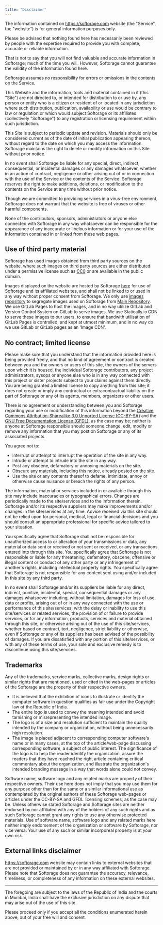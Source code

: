 ```yaml
---
title: "Disclaimer"
---
```


The information contained on https://softorage.com website (the "Service", the "website") is for general information purposes only.

Please be advised that nothing found here has necessarily been reviewed by people with the expertise required to provide you with complete, accurate or reliable information.

That is not to say that you will not find valuable and accurate information in Softorage; much of the time you will. However, Softorage cannot guarantee the validity of the information found here.

Softorage assumes no responsibility for errors or omissions in the contents on the Service.

This Website and the information, tools and material contained in it (this "Site") are not directed to, or intended for distribution to or use by, any person or entity who is a citizen or resident of or located in any jurisdiction where such distribution, publication, availability or use would be contrary to law or regulation or which would subject Softorage or its affiliates (collectively "Softorage") to any registration or licensing requirement within such jurisdiction.

This Site is subject to periodic update and revision. Materials should only be considered current as of the date of initial publication appearing thereon, without regard to the date on which you may access the information. Softorage maintains the right to delete or modify information on this Site without prior notice.

In no event shall Softorage be liable for any special, direct, indirect, consequential, or incidental damages or any damages whatsoever, whether in an action of contract, negligence or other arising out of or in connection with the use of the Service or the contents of the Service. Softorage reserves the right to make additions, deletions, or modification to the contents on the Service at any time without prior notice.

Though we are committed to providing services in a virus-free environment, Softorage does not warrant that the website is free of viruses or other harmful components.

None of the contributors, sponsors, administrators or anyone else connected with Softorage in any way whatsoever can be responsible for the appearance of any inaccurate or libelous information or for your use of the information contained in or linked from these web pages.

## Use of third party material

Softorage has used images obtained from third party sources on the website, where such images on third party sources are either distributed under a permissive license such as [CC0](https://creativecommons.org/publicdomain/zero/1.0/) or are available in the public domain.

Images displayed on the website are hosted by Softorage [here](https://gitlab.com/Softorage/images) for use of Softorage and its affiliated websites, and shall not be linked to or used in any way without proper consent from Softorage. We only use [images repository](https://gitlab.com/Softorage/images) to segregate images used on Softorage from [Main Repository](https://gitlab.com/Softorage/softorage.gitlab.io). We use GitLab Pages to host the images, and in no way utilize GitLab and Version Control System on GitLab to serve images. We use Statically.io CDN to serve these images to our users, to ensure that bandwith utilisation of GitLab Pages is controlled, and kept at utmost minimum, and in no way do we use GitLab or GitLab pages as an 'Image CDN'.

## No contract; limited license

Please make sure that you understand that the information provided here is being provided freely, and that no kind of agreement or contract is created between you and the owners or users of this site, the owners of the servers upon which it is housed, the individual Softorage contributors, any project administrators, sysops or anyone else who is in any way connected with this project or sister projects subject to your claims against them directly. You are being granted a limited license to copy anything from this site; it does not create or imply any contractual or extracontractual liability on the part of Softorage or any of its agents, members, organizers or other users.

There is no agreement or understanding between you and Softorage regarding your use or modification of this information beyond the [Creative Commons Attribution-Sharealike 3.0 Unported License (CC-BY-SA)](https://creativecommons.org/licenses/by-sa/3.0/) and the [GNU Free Documentation License (GFDL)](https://www.gnu.org/licenses/fdl-1.3.en.html), as the case may be; neither is anyone at Softorage responsible should someone change, edit, modify or remove any information that you may post on Softorage or any of its associated projects.

You agree not to:
* Interrupt or attempt to interrupt the operation of the site in any way.
* Intrude or attempt to intrude into the site in any way.
* Post any obscene, defamatory or annoying materials on the site.
* Obscure any materials, including this notice, already posted on the site.
* Use the site or any contents thereof to defame, intimidate, annoy or otherwise cause nuisance or breach the rights of any person.

The information, material or services included in or available through this site may include inaccuracies or typographical errors. Changes are periodically made to the site/services and to the information therein. Softorage and/or its respective suppliers may make improvements and/or changes in the site/services at any time. Advice received via this site should not be relied upon for personal, medical, legal or financial decisions and you should consult an appropriate professional for specific advice tailored to your situation.

You specifically agree that Softorage shall not be responsible for unauthorized access to or alteration of your transmissions or data, any material or data sent or received or not sent or received, or any transactions entered into through this site. You specifically agree that Softorage is not responsible or liable for any threatening, defamatory, obscene, offensive or illegal content or conduct of any other party or any infringement of another's rights, including intellectual property rights. You specifically agree that Softorage is not responsible for any content sent using and/or included in this site by any third party.

In no event shall Softorage and/or its suppliers be liable for any direct, indirect, punitive, incidental, special, consequential damages or any damages whatsoever including, without limitation, damages for loss of use, data or profits, arising out of or in any way connected with the use or performance of this site/services, with the delay or inability to use this site/services or related services, the provision of or failure to provide services, or for any information, products, services and material obtained through this site, or otherwise arising out of the use of this site/services, whether based on contract, tort, negligence, strict liability or otherwise, even if Softorage or any of its suppliers has been advised of the possibility of damages. If you are dissatisfied with any portion of this site/services, or with any of these terms of use, your sole and exclusive remedy is to discontinue using this site/services.

## Trademarks

Any of the trademarks, service marks, collective marks, design rights or similar rights that are mentioned, used or cited in the web-pages or articles of the Softorage are the property of their respective owners.

* It is believed that the exhibition of icons to illustrate or identify the computer software in question qualifies as fair use under the Copyright law of the Republic of India.
* The entire logo is used to convey the meaning intended and avoid tarnishing or misrepresenting the intended image.
* The logo is of a size and resolution sufficient to maintain the quality intended by the company or organization, without being unnecessarily high resolution.
* The image is placed adjacent to corresponding computer software's name or in many cases, at the top of the article/web-page discussing corresponding software, a subject of public interest. The significance of the logo is to help the reader identify the organization, assure the readers that they have reached the right article containing critical commentary about the organization, and illustrate the organization's intended branding message in a way that words alone could not convey.

Software name, software logo and any related marks are property of their respective owners. Their use here does not imply that you may use them for any purpose other than for the same or a similar informational use as contemplated by the original authors of these Softorage web-pages or articles under the CC-BY-SA and GFDL licensing schemes, as the case may be. Unless otherwise stated Softorage and Softorage sites are neither endorsed by nor affiliated with any of the holders of any such rights and as such Softorage cannot grant any rights to use any otherwise protected materials. Use of software name, software logo and any related marks here neither imply endorsement of the organization or software by Softorage, nor vice versa. Your use of any such or similar incorporeal property is at your own risk.

## External links disclaimer

https://softorage.com website may contain links to external websites that are not provided or maintained by or in any way affiliated with Softorage. Please note that Softorage does not guarantee the accuracy, relevance, timeliness, or completeness of any information on these external websites.

---

The foregoing are subject to the laws of the Republic of India and the courts in Mumbai, India shall have the exclusive jurisdiction on any dispute that may arise out of the use of this site.

Please proceed only if you accept all the conditions enumerated herein above, out of your free will and consent.
